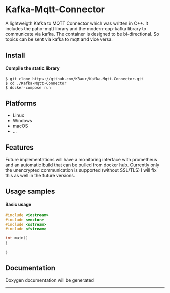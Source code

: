 # Kafka-Mqtt-Connector

A lightweigth Kafka to MQTT Connector which was written in C++.
It includes the paho-mqtt library and the modern-cpp-kafka library to communicate via kafka.
The container is designed to be bi-directional. So topics can be sent via kafka to mqtt and vice versa.

## Install 

#### Compile the static library
```console
$ git clone https://github.com/KBaur/Kafka-Mqtt-Connector.git
$ cd ./Kafka-Mqtt-Connector
$ docker-compose run
```

## Platforms
 * Linux
 * Windows
 * macOS
 * ...

## Features

Future implementations will have a monitoring interface with prometheus and an automatic build that can be pulled from docker hub.
Currently only the unencrypted communication is supported (without SSL/TLS) I will fix this as well in the future versions.
 
## Usage samples

#### Basic usage
```c++
#include <iostream>
#include <vector>
#include <sstream>
#include <fstream>

int main() 
{
   
}

```

## Documentation

Doxygen documentation will be generated

---


